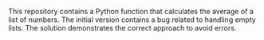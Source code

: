 This repository contains a Python function that calculates the average of a list of numbers. The initial version contains a bug related to handling empty lists.  The solution demonstrates the correct approach to avoid errors.